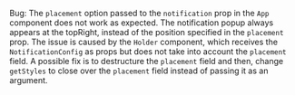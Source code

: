 Bug: The `placement` option passed to the `notification` prop in the `App` component does not work as expected. The notification popup always appears at the topRight, instead of the position specified in the `placement` prop. The issue is caused by the `Holder` component, which receives the `NotificationConfig` as props but does not take into account the `placement` field. A possible fix is to destructure the `placement` field and then, change `getStyles` to close over the `placement` field instead of passing it as an argument.
